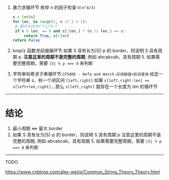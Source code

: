 1. 暴力求循环节
   枚举 n 的因子检查 `O(n^4/3)`

   ```python
   n = len(s)
   for len_ in range(1, n // 2 + 1):
    # 因子大约为n^(1/3)个
    if n % len_ == 0 and s[:len_] * (n // len_) == s:
        return True, s[:len]
   return False
   ```

2. kmp/z 函数求前缀循环节
   如果 S 具有长为|S|-p 的 border，则说明 S 具有周期 p.
   **注意这里的周期不是完整的周期**, 例如 abcabcab，具有周期 5.
   如果需要完整周期，需要 `|S| % p === 0` 来判断
3. 字符串哈希求子串循环节
   `CF580E - Kefa and Watch-区间赋值+区间查询`
   给定一个字符串 s，和一个闭区间 `[left,right]`
   如果 `s[left,right-len] == s[left+len,right]`，那么 `s[left,right]` 就存在一个长度为 len 的循环节

---

# 结论

1. 最小周期 <=> 最大 border
2. 如果 S 具有长为|S|-p 的 border，则说明 S 具有周期 p
   注意这里的周期不是完整的周期, 例如 abcabcab，具有周期 5.
   如果需要完整周期，需要 `|S| % p === 0` 来判断

---

TODO

https://www.cnblogs.com/alex-wei/p/Common_String_Theory_Theory.html
